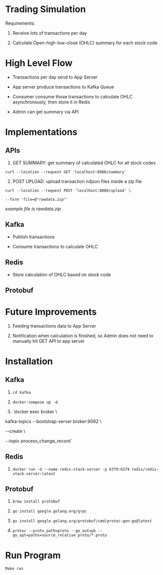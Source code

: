 
# Trading Simulation

  

Requirements:

1. Receive lots of transactions per day

2. Calculate Open-high-low-close (OHLC) summary for each stock code

  

# High Level Flow

- Transactions per day send to App Server

- App server produce transactions to Kafka Queue

- Consumer consume those transactions to calculate OHLC asynchronously, then store it in Redis

- Admin can get summary via API

  

# Implementations

## APIs

1. GET SUMMARY: get summary of calculated OHLC for all stock codes

```
curl --location --request GET 'localhost:8080/summary'
```

2. POST UPLOAD: upload transaction ndjson files inside a zip file

```
curl --location --request POST 'localhost:8080/upload' \

--form 'file=@"rawdata.zip"'
```

*example file is rawdata.zip*

## Kafka

- Publish transactions

- Consume transactions to calculate OHLC

  

## Redis

- Store calculation of OHLC based on stock code

  

## Protobuf

  

# Future Improvements

1. Feeding transactions data to App Server

2. Notification when calculation is finished, so Admin does not need to manually hit GET API to app server

  

# Installation

  

## Kafka

1. `cd kafka`

2. `docker-compose up -d`

3. `docker exec broker \

kafka-topics --bootstrap-server broker:9092 \

--create \

--topic process_change_record`

  

## Redis

1. `docker run -d --name redis-stack-server -p 6379:6379 redis/redis-stack-server:latest`

  

## Protobuf

1. `brew install protobuf`

2. `go install google.golang.org/grpc`

3. `go install google.golang.org/protobuf/cmd/protoc-gen-go@latest`

4. `protoc --proto_path=proto --go_out=pb --go_opt=paths=source_relative proto/*.proto`

  

# Run Program

`Make run`